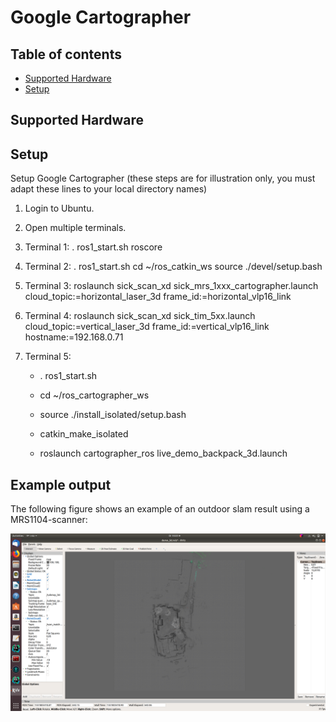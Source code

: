 # Google Cartographer
## Table of contents

- [Supported Hardware](#supported-hardware)
- [Setup](#setup)

## Supported Hardware

## Setup

Setup Google Cartographer (these steps are for illustration only, you must adapt these lines to your local directory names)

1. Login to Ubuntu.
2. Open multiple terminals.
3. Terminal 1:
   . ros1_start.sh
   roscore
4. Terminal 2:
  . ros1_start.sh
   cd ~/ros_catkin_ws
   source ./devel/setup.bash
5. Terminal 3:
   roslaunch sick_scan_xd sick_mrs_1xxx_cartographer.launch cloud_topic:=horizontal_laser_3d frame_id:=horizontal_vlp16_link
6. Terminal 4:
   roslaunch sick_scan_xd sick_tim_5xx.launch cloud_topic:=vertical_laser_3d frame_id:=vertical_vlp16_link hostname:=192.168.0.71
7. Terminal 5:

   * . ros1_start.sh
   * cd ~/ros_cartographer_ws
   * source ./install_isolated/setup.bash
   * catkin_make_isolated

   * roslaunch cartographer_ros live_demo_backpack_3d.launch


## Example output

The following figure shows an example of an outdoor slam result using a MRS1104-scanner:

![slam_example](slam_example.png)


